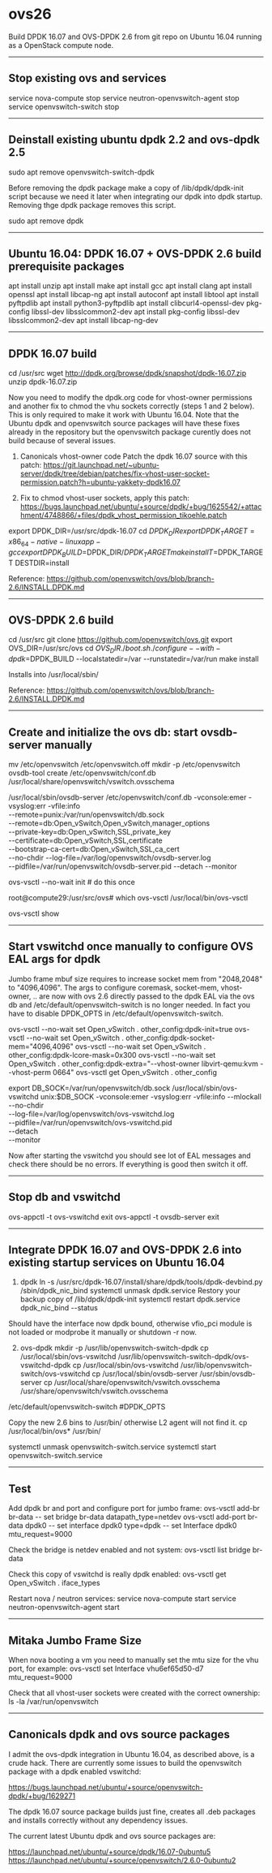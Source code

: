 # ovs26

Build DPDK 16.07 and OVS-DPDK 2.6 from git repo on Ubuntu 16.04 running as a OpenStack compute node.

------------------------------------------------------------------------
Stop existing ovs and services
------------------------------------------------------------------------
service nova-compute stop
service neutron-openvswitch-agent stop
service openvswitch-switch stop

-------------------------------------------------------------------------
Deinstall existing ubuntu dpdk 2.2 and ovs-dpdk 2.5
-------------------------------------------------------------------------
sudo apt remove openvswitch-switch-dpdk

Before removing the dpdk package make a copy of /lib/dpdk/dpdk-init script because we need it later when integrating our dpdk into dpdk startup. Removing thge dpdk package removes this script.

sudo apt remove dpdk

------------------------------------------------------------------------
Ubuntu 16.04: DPDK 16.07 + OVS-DPDK 2.6 build prerequisite packages
------------------------------------------------------------------------
apt install unzip
apt install make
apt install gcc
apt install clang
apt install openssl
apt install libcap-ng
apt install autoconf
apt install libtool
apt install pyftpdlib
apt install python3-pyftpdlib
apt install clibcurl4-openssl-dev pkg-config libssl-dev libsslcommon2-dev
apt install pkg-config libssl-dev libsslcommon2-dev
apt install libcap-ng-dev

------------------------------------------------------------------------
DPDK 16.07 build
------------------------------------------------------------------------
cd /usr/src
wget http://dpdk.org/browse/dpdk/snapshot/dpdk-16.07.zip
unzip dpdk-16.07.zip

Now you need to modify the dpdk.org code for vhost-owner permissions and another fix to chmod the vhu sockets correctly (steps 1 and 2 below). This is only required to make it work with Ubuntu 16.04. Note that the Ubuntu dpdk and openvswitch source packages will have these fixes already in the repository but the openvswitch package curently does not build because of several issues.

1. Canonicals vhost-owner code 
Patch the dpdk 16.07 source with this patch:
https://git.launchpad.net/~ubuntu-server/dpdk/tree/debian/patches/fix-vhost-user-socket-permission.patch?h=ubuntu-yakkety-dpdk16.07

2. Fix to chmod vhost-user sockets, apply this patch:
https://bugs.launchpad.net/ubuntu/+source/dpdk/+bug/1625542/+attachment/4748866/+files/dpdk_vhost_permission_tikoehle.patch


export DPDK_DIR=/usr/src/dpdk-16.07
cd $DPDK_DIR
export DPDK_TARGET=x86_64-native-linuxapp-gcc
export DPDK_BUILD=$DPDK_DIR/$DPDK_TARGET
make install T=$DPDK_TARGET DESTDIR=install

Reference:
https://github.com/openvswitch/ovs/blob/branch-2.6/INSTALL.DPDK.md


------------------------------------------------------------------------
OVS-DPDK 2.6 build
------------------------------------------------------------------------
cd /usr/src
git clone https://github.com/openvswitch/ovs.git
export OVS_DIR=/usr/src/ovs
cd $OVS_DIR
./boot.sh
./configure --with-dpdk=$DPDK_BUILD --localstatedir=/var --runstatedir=/var/run
make install

Installs into /usr/local/sbin/

Reference:
https://github.com/openvswitch/ovs/blob/branch-2.6/INSTALL.DPDK.md


-------------------------------------------------------------------------
Create and initialize the ovs db: start ovsdb-server manually
------------------------------------------------------------------------
mv /etc/openvswitch /etc/openvswitch.off
mkdir -p /etc/openvswitch
ovsdb-tool create /etc/openvswitch/conf.db /usr/local/share/openvswitch/vswitch.ovsschema

/usr/local/sbin/ovsdb-server /etc/openvswitch/conf.db -vconsole:emer -vsyslog:err -vfile:info \
--remote=punix:/var/run/openvswitch/db.sock \
--remote=db:Open_vSwitch,Open_vSwitch,manager_options \
--private-key=db:Open_vSwitch,SSL,private_key \
--certificate=db:Open_vSwitch,SSL,certificate \
--bootstrap-ca-cert=db:Open_vSwitch,SSL,ca_cert \
--no-chdir --log-file=/var/log/openvswitch/ovsdb-server.log \
--pidfile=/var/run/openvswitch/ovsdb-server.pid --detach --monitor

ovs-vsctl --no-wait init                                 # do this once

root@compute29:/usr/src/ovs# which ovs-vsctl
/usr/local/bin/ovs-vsctl

ovs-vsctl show


-------------------------------------------------------------------------
Start vswitchd once manually to configure OVS EAL args for dpdk
-------------------------------------------------------------------------
Jumbo frame mbuf size requires to increase socket mem from "2048,2048" to "4096,4096". The args to configure coremask, socket-mem, vhost-owner, .. are now with ovs 2.6 directly passed to the dpdk EAL via the ovs db and /etc/default/openvswitch-switch is no longer needed. In fact you have to disable DPDK_OPTS in /etc/default/openvswitch-switch.

ovs-vsctl --no-wait set Open_vSwitch . other_config:dpdk-init=true
ovs-vsctl --no-wait set Open_vSwitch . other_config:dpdk-socket-mem="4096,4096"
ovs-vsctl --no-wait set Open_vSwitch . other_config:dpdk-lcore-mask=0x300
ovs-vsctl --no-wait set Open_vSwitch . other_config:dpdk-extra="--vhost-owner libvirt-qemu:kvm --vhost-perm 0664"
ovs-vsctl get Open_vSwitch . other_config

export DB_SOCK=/var/run/openvswitch/db.sock
/usr/local/sbin/ovs-vswitchd unix:$DB_SOCK -vconsole:emer -vsyslog:err -vfile:info --mlockall --no-chdir \
--log-file=/var/log/openvswitch/ovs-vswitchd.log \
--pidfile=/var/run/openvswitch/ovs-vswitchd.pid \
--detach \
--monitor

Now after starting the vswitchd you should see lot of EAL messages and check there should be no errors. If everything is good then switch it off.

-------------------------------------------------------------------------
Stop db and vswitchd 
-------------------------------------------------------------------------
ovs-appctl -t ovs-vswitchd exit
ovs-appctl -t ovsdb-server exit


-------------------------------------------------------------------------
Integrate DPDK 16.07 and OVS-DPDK 2.6 into existing startup services on Ubuntu 16.04
-------------------------------------------------------------------------

1. dpdk
ln -s /usr/src/dpdk-16.07/install/share/dpdk/tools/dpdk-devbind.py /sbin/dpdk_nic_bind
systemctl unmask dpdk.service
Restory your backup copy of /lib/dpdk/dpdk-init
systemctl restart dpdk.service
dpdk_nic_bind --status

Should have the interface now dpdk bound, otherwise vfio_pci module is not loaded or modprobe it manually or shutdown -r now.

2. ovs-dpdk
mkdir -p /usr/lib/openvswitch-switch-dpdk
cp /usr/local/sbin/ovs-vswitchd /usr/lib/openvswitch-switch-dpdk/ovs-vswitchd-dpdk
cp /usr/local/sbin/ovs-vswitchd /usr/lib/openvswitch-switch/ovs-vswitchd
cp /usr/local/sbin/ovsdb-server /usr/sbin/ovsdb-server
cp /usr/local/share/openvswitch/vswitch.ovsschema /usr/share/openvswitch/vswitch.ovsschema

/etc/default/openvswitch-switch
#DPDK_OPTS

Copy the new 2.6 bins to /usr/bin/ otherwise L2 agent will not find it.
cp /usr/local/bin/ovs* /usr/bin/

systemctl unmask openvswitch-switch.service
systemctl start openvswitch-switch.service

-------------------------------------------------------------------------
Test
-------------------------------------------------------------------------
Add dpdk br and port and configure port for jumbo frame:
ovs-vsctl add-br br-data -- set bridge br-data datapath_type=netdev
ovs-vsctl add-port br-data dpdk0 -- set interface dpdk0 type=dpdk -- set Interface dpdk0 mtu_request=9000

Check the bridge is netdev enabled and not system:
ovs-vsctl list bridge br-data

Check this copy of vswitchd is really dpdk enabled:
ovs-vsctl get Open_vSwitch . iface_types

Restart nova / neutron services:
service nova-compute start
service neutron-openvswitch-agent start

-------------------------------------------------------------------------
Mitaka Jumbo Frame Size
-------------------------------------------------------------------------
When nova booting a vm you need to manually set the mtu size for the vhu port, for example:
ovs-vsctl set Interface vhu6ef65d50-d7 mtu_request=9000

Check that all vhost-user sockets were created with the correct ownership:
ls -la /var/run/openvswitch


-------------------------------------------------------------------------
Canonicals dpdk and ovs source packages
-------------------------------------------------------------------------
I admit the ovs-dpdk integration in Ubuntu 16.04, as described above, is a crude hack. There are currently some issues to build the openvswitch package with a dpdk enabled vswitchd:

https://bugs.launchpad.net/ubuntu/+source/openvswitch-dpdk/+bug/1629271

The dpdk 16.07 source package builds just fine, creates all .deb packages and installs correctly without any dependency issues.

The current latest Ubuntu dpdk and ovs source packages are:

https://launchpad.net/ubuntu/+source/dpdk/16.07-0ubuntu5
https://launchpad.net/ubuntu/+source/openvswitch/2.6.0-0ubuntu2

